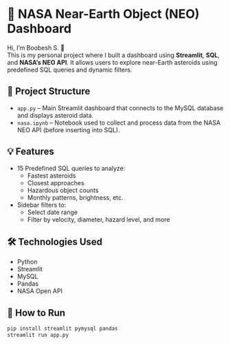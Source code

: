 # 🚀 NASA Near-Earth Object (NEO) Dashboard

Hi, I’m Boobesh S. 👋  
This is my personal project where I built a dashboard using **Streamlit**, **SQL**, and **NASA’s NEO API**. It allows users to explore near-Earth asteroids using predefined SQL queries and dynamic filters.

## 📁 Project Structure

- `app.py` – Main Streamlit dashboard that connects to the MySQL database and displays asteroid data.
- `nasa.ipynb` – Notebook used to collect and process data from the NASA NEO API (before inserting into SQL).

## 💡 Features

- 15 Predefined SQL queries to analyze:
  - Fastest asteroids
  - Closest approaches
  - Hazardous object counts
  - Monthly patterns, brightness, etc.
- Sidebar filters to:
  - Select date range
  - Filter by velocity, diameter, hazard level, and more

## 🛠 Technologies Used

- Python
- Streamlit
- MySQL
- Pandas
- NASA Open API

## 📌 How to Run

```bash
pip install streamlit pymysql pandas
streamlit run app.py
